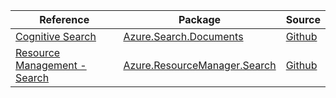 | Reference | Package | Source |
|---|---|---|
|[Cognitive Search](search.documents-readme.md)|[Azure.Search.Documents](https://www.nuget.org/packages/Azure.Search.Documents)|[Github](https://github.com/Azure/azure-sdk-for-net/blob/main/sdk/search/Azure.Search.Documents)|
|[Resource Management - Search](resourcemanager.search-readme.md)|[Azure.ResourceManager.Search](https://www.nuget.org/packages/Azure.ResourceManager.Search)|[Github](https://github.com/Azure/azure-sdk-for-net/blob/main/sdk/search/Azure.ResourceManager.Search)|
